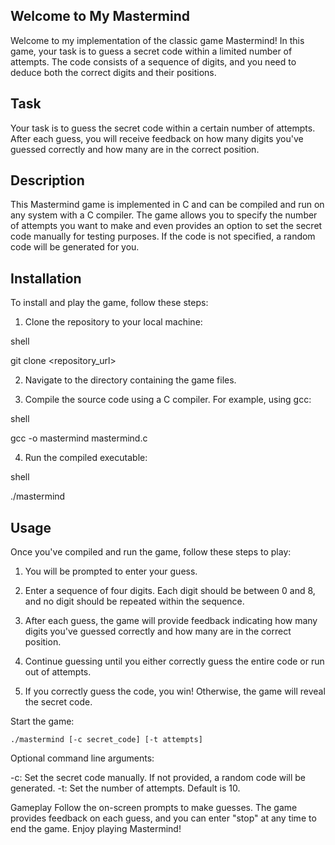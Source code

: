 ## Welcome to My Mastermind

Welcome to my implementation of the classic game Mastermind! In this game, your task is to guess a secret code within a limited number of attempts. The code consists of a sequence of digits, and you need to deduce both the correct digits and their positions.

## Task

Your task is to guess the secret code within a certain number of attempts. After each guess, you will receive feedback on how many digits you've guessed correctly and how many are in the correct position.

## Description

This Mastermind game is implemented in C and can be compiled and run on any system with a C compiler. The game allows you to specify the number of attempts you want to make and even provides an option to set the secret code manually for testing purposes. If the code is not specified, a random code will be generated for you.

## Installation

To install and play the game, follow these steps:

1. Clone the repository to your local machine:


shell


   git clone <repository_url>


2. Navigate to the directory containing the game files.

3. Compile the source code using a C compiler. For example, using gcc:


shell


   gcc -o mastermind mastermind.c


4. Run the compiled executable:


shell


   ./mastermind


## Usage

Once you've compiled and run the game, follow these steps to play:

1. You will be prompted to enter your guess.

2. Enter a sequence of four digits. Each digit should be between 0 and 8, and no digit should be repeated within the sequence.

3. After each guess, the game will provide feedback indicating how many digits you've guessed correctly and how many are in the correct position.

4. Continue guessing until you either correctly guess the entire code or run out of attempts.

5. If you correctly guess the code, you win! Otherwise, the game will reveal the secret code.

Start the game:

    ./mastermind [-c secret_code] [-t attempts]
Optional command line arguments:

-c: Set the secret code manually. If not provided, a random code will be generated.
-t: Set the number of attempts. Default is 10.

Gameplay
  Follow the on-screen prompts to make guesses. The game provides feedback on each guess, and you can enter "stop" at any time to end the game.
Enjoy playing Mastermind!